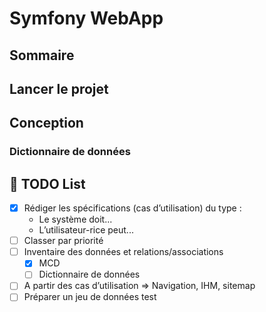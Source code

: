# Symfony WebApp

## Sommaire

## Lancer le projet

## Conception
### Dictionnaire de données

## 📝 TODO List

- [x] Rédiger les spécifications (cas d’utilisation) du type :
  - Le système doit...
  - L’utilisateur-rice peut...
- [ ] Classer par priorité
- [ ] Inventaire des données et relations/associations
  - [x] MCD
  - [ ] Dictionnaire de données
- [ ] A partir des cas d’utilisation => Navigation, IHM, sitemap
- [ ] Préparer un jeu de données test
